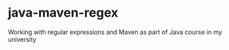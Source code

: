 # java-maven-regex
Working with regular expressions and Maven as part of Java course in my university
